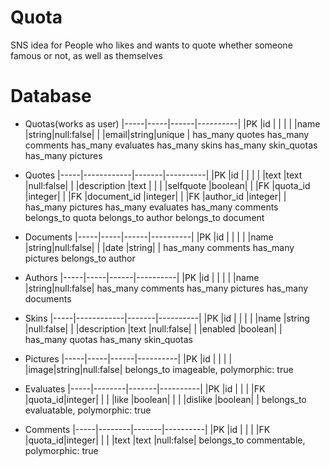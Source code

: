 # Quota
SNS idea for People who likes and wants to quote
whether someone famous or not, as well as themselves

# Database
- Quotas(works as user)
|-----|-----|------|----------|
|PK   |id   |      |          |
|     |name |string|null:false|
|     |email|string|unique    |
has_many quotes
has_many comments
has_many evaluates
has_many skins
has_many skin_quotas
has_many pictures

- Quotes
|-----|------------|-------|----------|
|PK   |id          |       |          |
|     |text        |text   |null:false|
|     |description |text   |          |
|     |selfquote   |boolean|          |
|FK   |quota_id    |integer|          |
|FK   |document_id |integer|          |
|FK   |author_id   |integer|          |
has_many pictures
has_many evaluates
has_many comments
belongs_to quota
belongs_to author
belongs_to document

- Documents
|-----|-----|------|----------|
|PK   |id   |      |          |
|     |name |string|null:false|
|     |date |string|          |
has_many comments
has_many pictures
belongs_to author

- Authors
|-----|-----|------|----------|
|PK   |id   |      |          |
|     |name |string|null:false|
has_many comments
has_many pictures
has_many documents

- Skins
|-----|------------|-------|----------|
|PK   |id          |       |          |
|     |name        |string |null:false|
|     |description |text   |null:false|
|     |enabled     |boolean|          |
has_many quotas
has_many skin_quotas

- Pictures
|-----|-----|------|----------|
|PK   |id   |      |          |
|     |image|string|null:false|
belongs_to imageable, polymorphic: true

- Evaluates
|-----|--------|-------|----------|
|PK   |id      |       |          |
|FK   |quota_id|integer|          |
|     |like    |boolean|          |
|     |dislike |boolean|          |
belongs_to evaluatable, polymorphic: true

- Comments
|-----|--------|-------|----------|
|PK   |id      |       |          |
|FK   |quota_id|integer|          |
|     |text    |text   |null:false|
belongs_to commentable, polymorphic: true